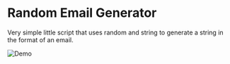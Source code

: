 # Random Email Generator

Very simple little script that uses random and string to generate a string in the format of an email.

![Demo](https://raw.githubusercontent.com/yougotsyskeyed/Random-Email-Gen/master/QrXe7rAk4f.gif)
